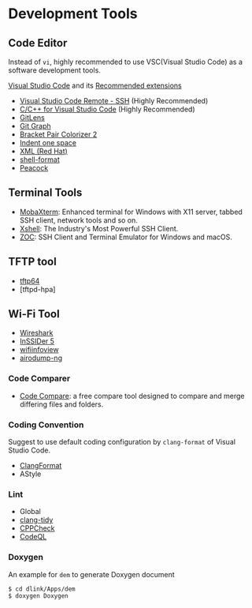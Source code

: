 # Development Tools

## Code Editor

Instead of `vi`, highly recommended to use VSC(Visual Studio Code) as a software development tools.

[Visual Studio Code](https://code.visualstudio.com/) and its [Recommended extensions](https://code.visualstudio.com/docs/editor/extension-gallery)

- [Visual Studio Code Remote - SSH](https://marketplace.visualstudio.com/items?itemName=ms-vscode-remote.remote-ssh) (Highly Recommended)
- [C/C++ for Visual Studio Code](https://marketplace.visualstudio.com/items?itemName=ms-vscode.cpptools) (Highly Recommended)
- [GitLens](https://marketplace.visualstudio.com/items?itemName=eamodio.gitlens)
- [Git Graph](https://marketplace.visualstudio.com/items?itemName=mhutchie.git-graph)
- [Bracket Pair Colorizer 2](https://marketplace.visualstudio.com/items?itemName=CoenraadS.bracket-pair-colorizer-2)
- [Indent one space](https://marketplace.visualstudio.com/items?itemName=usernamehw.indent-one-space)
- [XML (Red Hat)](https://marketplace.visualstudio.com/items?itemName=redhat.vscode-xml)
- [shell-format](https://marketplace.visualstudio.com/items?itemName=foxundermoon.shell-format)
- [Peacock](https://marketplace.visualstudio.com/items?itemName=johnpapa.vscode-peacock)

## Terminal Tools

- [MobaXterm](https://mobaxterm.mobatek.net/): Enhanced terminal for Windows with X11 server, tabbed SSH client, network tools and so on.
- [Xshell](https://www.netsarang.com/en/xshell/): The Industry's Most Powerful SSH Client.
- [ZOC](https://www.emtec.com/zoc/): SSH Client and Terminal Emulator for Windows and macOS.

## TFTP tool

- [tftp64](http://tftpd32.jounin.net/tftpd32_download.html)
- [tftpd-hpa]

## Wi-Fi Tool

- [Wireshark](https://www.wireshark.org/)
- [InSSIDer 5](https://www.metageek.com/products/inssider/)
- [wifiinfoview](https://www.nirsoft.net/utils/wifi_information_view.html)
- [airodump-ng](https://www.aircrack-ng.org/doku.php?id=airodump-ng)

### Code Comparer

- [Code Compare](https://www.devart.com/codecompare/): a free compare tool designed to compare and merge differing files and folders.

### Coding Convention

Suggest to use default coding configuration by `clang-format` of Visual Studio Code.

- [ClangFormat](https://clang.llvm.org/docs/ClangFormat.html)
- AStyle

### Lint

- Global
- [clang-tidy](https://docs.microsoft.com/zh-tw/cpp/code-quality/clang-tidy?view=msvc-160)
- [CPPCheck](http://cppcheck.sourceforge.net/)
- [CodeQL](https://securitylab.github.com/tools/codeql/)

### Doxygen

An example for `dem` to generate Doxygen document

```console
$ cd dlink/Apps/dem
$ doxygen Doxygen
```

